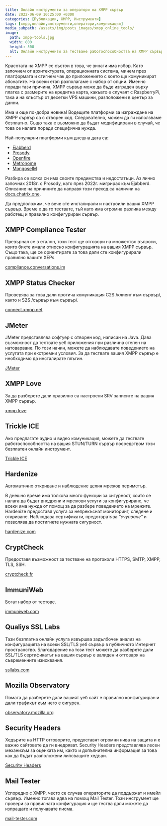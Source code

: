 ```yaml
---
title: Онлайн инструменти за оператори на XMPP сървър
date: 2022-06-09 10:25:00 +0300
categories: [Публикации, XMPP, Инструменти]
tags: [xmpp,онлайн,инструменти,оператори,комуникация]
media_subpath: /assets/img/posts_images/xmpp_online_tools/
image:
  path: xmpp-tools.jpg
  width: 800
  height: 500
  alt: Онлайн инструменти за тестване работоспособността на XMPP сървър
---
```


Красотата на XMPP се състои в това, че винаги има избор. Като започнем от архитектурата, операционната система, минем през платформата и стигнем чак до приложението с което ще комуникират абонатите. На всеки етап разполагаме с набор от опции. Именно поради тази причина, XMPP сървър може да бъде изграден върху платка с размерите на кредитна карта, какъвто е случаят с RaspberryPi, така и на клъстър от десетки VPS машини, разположени в център за данни.

Има и още по-добра новина! Водещите платформи за изграждане на XMPP сървър са с отворен код. Следователно, можем да ги използваме безплатно. Също така е възможно да бъдат модифицирани в случай, че това се налага поради специфична нужда.

Най-популярни платформи към днешна дата са:

- [Ejabberd](https://www.ejabberd.im/index.html)
- [Prosody](https://prosody.im/)
- [Openfire](https://www.igniterealtime.org/projects/openfire/)
- [Metronome](https://metronome.im/)
- [MongoseIM](https://esl.github.io/MongooseDocs/latest/)

Разбира се всяка си има своите предимства и недостатъци. Аз лично започнах 2018г. с Prosody, като през 2022г. мигрирах към Ejabberd. Описание на причините да направя този преход са налични на [docs.chatrix.one](https://docs.chatrix.one/faq/?h=prosody%3F#ejabberd-prosody).

Да предположим, че вече сте инсталирали и настроили вашия XMPP сървър. Време е да го тествате, тъй като има огромна разлика между работещ и правилно конфигуриран сървър.

## XMPP Compliance Tester

Превърнал се в еталон, този тест ще отговори на множество въпроси, които бихте имали относно конфигурацията на вашия XMPP сървър. Също така, ще се ориентирате за това дали сте конфигурирали правилно вашите XEPs.

[compliance.conversations.im](https://compliance.conversations.im/)

## XMPP Status Checker

Проверява за това дали протича комуникация C2S /клиент към сървър/, както и S2S /сървър към сървър/.

[connect.xmpp.net](https://connect.xmpp.net/)

## JMeter

JMeter представлява софтуер с отворен код, написан на Java. Дава възможност да тествате уеб приложения при различна степен на натоварване. По този начин, можете да наблюдавате поведението на услугата при екстремни условия. За да тествате вашия XMPP сървър е необходимо да инсталирате плъгин.

[JMeter](https://jmeter.apache.org/)

## XMPP Love

За да разберете дали правилно са настроени SRV записите на вашия XMPP сървър.

[xmpp.love](https://xmpp.love/)

## Trickle ICE

Ако предлагате аудио и видео комуникация, можете да тествате работоспособността на вашия STUN/TURN сървър посредством този безплатен онлайн инструмент.

[Trickle ICE](https://webrtc.github.io/samples/src/content/peerconnection/trickle-ice/)

## Hardenize

Автоматично откриване и наблюдение целия мрежов периметър.

В днешно време има толкова много функции за сигурност, които се налага да бъдат внедрени и мрежови услуги за конфигуриране, че всеки има нужда от помощ за да разбере поведението на мрежите.
Hardenize предоставя услуга за непрекъснат мониторинг, следене и откриване. Наблюдава сертификати, предотвратява *"счупване"* и позволява да постигнете нужната сигурност.

[hardenize.com](https://www.hardenize.com/)

## CryptCheck

Предоставя възможност за тестване на протоколи HTTPS, SMTP, XMPP, TLS, SSH.

[cryptcheck.fr](https://cryptcheck.fr/)

## ImmuniWeb

Богат набор от тестове.

[immuniweb.com](https://www.immuniweb.com/)

## Qualiys SSL Labs

Тази безплатна онлайн услуга извършва задълбочен анализ на конфигурацията на всеки SSL/TLS уеб сървър в публичното Интернет пространство. Благодарение на този тест можете да разберете дали SSL/TLS сертификатът на вашия сървър е валиден и отговаря на съвременните изисквания.

[ssllabs.com](https://www.ssllabs.com/ssltest/)

## Mozilla Observatory

Помага да разберете дали вашият уеб сайт е правилно конфигуриран и дали трафикът към него е сигурен.

[observatory.mozilla.org](https://observatory.mozilla.org/)

## Security Headers

Хедърите на HTTP отговорите, предоставят огромни нива на защита и е важно сайтовете да ги внедряват. Security Headers представлява лесен механизъм за оценката им, както и допълнителна информация за това как да бъдат разположени липсващите хедъри.

[Security Headers](https://securityheaders.com/)

## Mail Tester

Успоредно с XMPP, често се случва операторите да поддържат и имейл сървър. Именно тогава идва на помощ Mail Tester. Този инструмент ще провери за правилната конфигурация и ще тества дали можете да изпращате и получавате писма.

[mail-tester.com](https://www.mail-tester.com)
